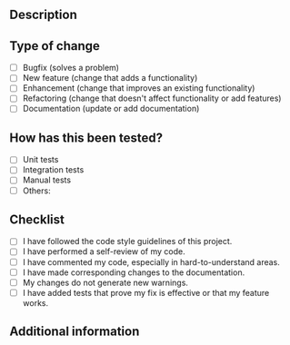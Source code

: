 ## Description

<!-- Provide a concise description of the changes made in this Pull Request. -->

## Type of change

- [ ] Bugfix (solves a problem)
- [ ] New feature (change that adds a functionality)
- [ ] Enhancement (change that improves an existing functionality)
- [ ] Refactoring (change that doesn't affect functionality or add features)
- [ ] Documentation (update or add documentation)

## How has this been tested?

<!-- Provide detailed instructions on how this PR has been tested.
Include the necessary instructions to replicate the tests. -->

- [ ] Unit tests
- [ ] Integration tests
- [ ] Manual tests
- [ ] Others: <!-- Specify if necessary -->

## Checklist

- [ ] I have followed the code style guidelines of this project.
- [ ] I have performed a self-review of my code.
- [ ] I have commented my code, especially in hard-to-understand areas.
- [ ] I have made corresponding changes to the documentation.
- [ ] My changes do not generate new warnings.
- [ ] I have added tests that prove my fix is effective or that my feature works.

## Additional information

<!-- Add any additional information you consider important. -->
